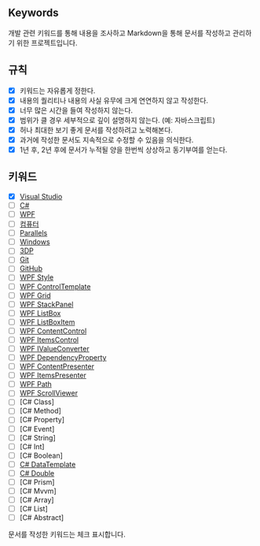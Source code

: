 ## Keywords

개발 관련 키워드를 통해 내용을 조사하고 Markdown을 통해 문서를 작성하고 관리하기 위한 프로젝트입니다.

## 규칙

- [x] 키워드는 자유롭게 정한다.
- [x] 내용의 퀄리티나 내용의 사실 유무에 크게 연연하지 않고 작성한다.
- [x] 너무 많은 시간을 들여 작성하지 않는다.
- [x] 범위가 클 경우 세부적으로 깊이 설명하지 않는다. (예: 자바스크립트)
- [x] 허나 최대한 보기 좋게 문서를 작성하려고 노력해본다.
- [x] 과거에 작성한 문서도 지속적으로 수정할 수 있음을 의식한다.
- [x] 1년 후, 2년 후에 문서가 누적될 양을 한번씩 상상하고 동기부여를 얻는다.

## 키워드

- [x] [Visual Studio](https://github.com/quyang115/keywords/blob/main/visualstudio.md)
- [ ] [C#](https://github.com/quyang115/keywords/blob/main/csharp.md)
- [ ] [WPF](https://github.com/quyang115/keywords/blob/main/wpf.md)
- [ ] [컴퓨터](https://github.com/quyang115/keywords/blob/main/computer.md)
- [ ] [Parallels](https://github.com/quyang115/keywords/blob/main/parallels.md)
- [ ] [Windows](https://github.com/quyang115/keywords/blob/main/windows.md)
- [ ] [3DP](#)
- [ ] [Git](#)
- [ ] [GitHub](#)
- [ ] [WPF Style](#)
- [ ] [WPF ControlTemplate](#)
- [ ] [WPF Grid](#)
- [ ] [WPF StackPanel](#)
- [ ] [WPF ListBox](#)
- [ ] [WPF ListBoxItem](#)
- [ ] [WPF ContentControl](#)
- [ ] [WPF ItemsControl](#)
- [ ] [WPF IValueConverter](#)
- [ ] [WPF DependencyProperty](#)
- [ ] [WPF ContentPresenter](#)
- [ ] [WPF ItemsPresenter](#)
- [ ] [WPF Path](#)
- [ ] [WPF ScrollViewer](#)
- [ ] [C# Class]
- [ ] [C# Method]
- [ ] [C# Property]
- [ ] [C# Event]
- [ ] [C# String]
- [ ] [C# Int]
- [ ] [C# Boolean]
- [ ] [C# DataTemplate](#)
- [ ] [C# Double](#)
- [ ] [C# Prism]
- [ ] [C# Mvvm]
- [ ] [C# Array]
- [ ] [C# List]
- [ ] [C# Abstract]

문서를 작성한 키워드는 체크 표시합니다.
